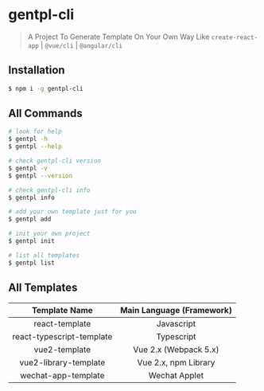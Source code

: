 # gentpl-cli

> A Project To Generate Template On Your Own Way Like `create-react-app` | `@vue/cli` | `@angular/cli`

## Installation

```bash
$ npm i -g gentpl-cli
```

## All Commands

```bash
# look for help
$ gentpl -h
$ gentpl --help

# check gentpl-cli version
$ gentpl -v
$ gentpl --version

# check gentpl-cli info
$ gentpl info

# add your own template just for you
$ gentpl add

# init your own project
$ gentpl init

# list all templates
$ gentpl list
```

## All Templates

|       Template Name       | Main Language (Framework) |
| :-----------------------: | :-----------------------: |
|      react-template       |        Javascript         |
| react-typescript-template |        Typescript         |
|       vue2-template       |   Vue 2.x (Webpack 5.x)   |
|   vue2-library-template   |   Vue 2.x, npm Library    |
|    wechat-app-template    |       Wechat Applet       |
